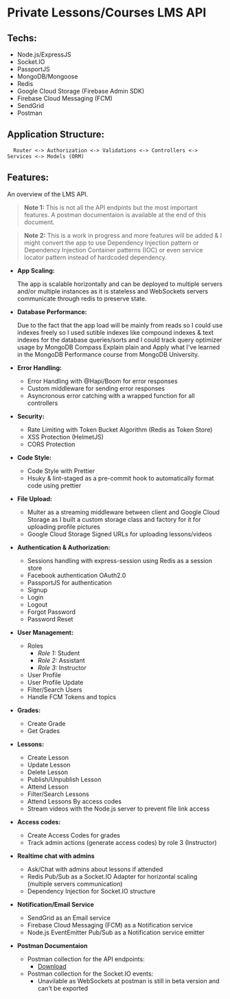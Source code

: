 # Private Lessons/Courses LMS API

## Techs:

- Node.js/ExpressJS
- Socket.IO
- PassportJS
- MongoDB/Mongoose
- Redis
- Google Cloud Storage (Firebase Admin SDK)
- Firebase Cloud Messaging (FCM)
- SendGrid
- Postman

## Application Structure:

      Router <-> Authorization <-> Validations <-> Controllers <-> Services <-> Models (ORM)

## Features:

An overview of the LMS API.

> **Note 1:** This is not all the API endpints but the most important features. A postman documentaion is available at the end of this document.

> **Note 2:** This is a work in progress and more features will be added & I might convert the app to use Dependency Injection pattern or Dependency Injection Container patterns (IOC) or even service locator pattern instead of hardcoded dependency.

- **App Scaling:**

  The app is scalable horizontally and can be deployed to multiple servers and/or multiple instances as it is stateless and WebSockets servers communicate through redis to preserve state.

- **Database Performance:**

  Due to the fact that the app load will be mainly from reads so I could use indexes freely so I used sutible indexes like compound indexes & text indexes for the database queries/sorts and I could track query optimizer usage by MongoDB Compass Explain plain and Apply what I've learned in the MongoDB Performance course from MongoDB University.

- **Error Handling:**

  - Error Handling with @Hapi/Boom for error responses
  - Custom middleware for sending error responses
  - Asyncronous error catching with a wrapped function for all controllers

- **Security:**

  - Rate Limiting with Token Bucket Algorithm (Redis as Token Store)
  - XSS Protection (HelmetJS)
  - CORS Protection

- **Code Style:**

  - Code Style with Prettier
  - Hsuky & lint-staged as a pre-commit hook to automatically format code using prettier

- **File Upload:**

  - Multer as a streaming middleware between client and Google Cloud Storage as I built a custom storage class and factory for it for uploading profile pictures
  - Google Cloud Storage Signed URLs for uploading lessons/videos

- **Authentication & Authorization:**

  - Sessions handling with express-session using Redis as a session store
  - Facebook authentication OAuth2.0
  - PassportJS for authentication
  - Signup
  - Login
  - Logout
  - Forgot Password
  - Password Reset

- **User Management:**

  - Roles
    - _Role 1:_ Student
    - _Role 2:_ Assistant
    - _Role 3:_ Instructor
  - User Profile
  - User Profile Update
  - Filter/Search Users
  - Handle FCM Tokens and topics

- **Grades:**

  - Create Grade
  - Get Grades

- **Lessons:**

  - Create Lesson
  - Update Lesson
  - Delete Lesson
  - Publish/Unpublish Lesson
  - Attend Lesson
  - Filter/Search Lessons
  - Attend Lessons By access codes
  - Stream videos with the Node.js server to prevent file link access

- **Access codes:**

  - Create Access Codes for grades
  - Track admin actions (generate access codes) by role 3 (Instructor)

- **Realtime chat with admins**

  - Ask/Chat with admins about lessons if attended
  - Redis Pub/Sub as a Socket.IO Adapter for horizontal scaling (multiple servers communication)
  - Dependency Injection for Socket.IO structure

- **Notification/Email Service**

  - SendGrid as an Email service
  - Firebase Cloud Messaging (FCM) as a Notification service
  - Node.js EventEmitter Pub/Sub as a Notification service emitter

- **Postman Documentaion**

  - Postman collection for the API endpoints:
    - [Download](.github\LMS_API.postman_collection)
  - Postman collection for the Socket.IO events:
    - Unavilable as WebSockets at postman is still in beta version and can't be exported
